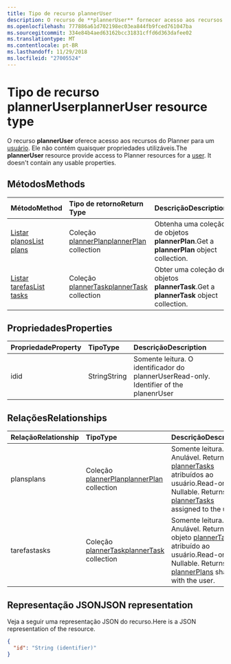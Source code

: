 ```yaml
---
title: Tipo de recurso plannerUser
description: O recurso de **plannerUser** fornecer acesso aos recursos de Planejador de um usuário. Não contém todas as propriedades utilizáveis.
ms.openlocfilehash: 777886a61d702198ec03ea844fb9fced761047ba
ms.sourcegitcommit: 334e84b4aed63162bcc31831cffd6d363dafee02
ms.translationtype: MT
ms.contentlocale: pt-BR
ms.lasthandoff: 11/29/2018
ms.locfileid: "27005524"
---
```

# <a name="planneruser-resource-type"></a><span data-ttu-id="21b17-104">Tipo de recurso plannerUser</span><span class="sxs-lookup"><span data-stu-id="21b17-104">plannerUser resource type</span></span>

<span data-ttu-id="21b17-p102">O recurso **plannerUser** oferece acesso aos recursos do Planner para um [usuário](user.md). Ele não contém quaisquer propriedades utilizáveis.</span><span class="sxs-lookup"><span data-stu-id="21b17-p102">The **plannerUser** resource provide access to Planner resources for a [user](user.md). It doesn't contain any usable properties.</span></span>


## <a name="methods"></a><span data-ttu-id="21b17-107">Métodos</span><span class="sxs-lookup"><span data-stu-id="21b17-107">Methods</span></span>

| <span data-ttu-id="21b17-108">Método</span><span class="sxs-lookup"><span data-stu-id="21b17-108">Method</span></span>           | <span data-ttu-id="21b17-109">Tipo de retorno</span><span class="sxs-lookup"><span data-stu-id="21b17-109">Return Type</span></span>    |<span data-ttu-id="21b17-110">Descrição</span><span class="sxs-lookup"><span data-stu-id="21b17-110">Description</span></span>|
|:---------------|:--------|:----------|
|[<span data-ttu-id="21b17-111">Listar planos</span><span class="sxs-lookup"><span data-stu-id="21b17-111">List plans</span></span>](../api/planneruser-list-plans.md) |<span data-ttu-id="21b17-112">Coleção [plannerPlan](plannerplan.md)</span><span class="sxs-lookup"><span data-stu-id="21b17-112">[plannerPlan](plannerplan.md) collection</span></span>| <span data-ttu-id="21b17-113">Obtenha uma coleção de objetos **plannerPlan**.</span><span class="sxs-lookup"><span data-stu-id="21b17-113">Get a **plannerPlan** object collection.</span></span>|
|[<span data-ttu-id="21b17-114">Listar tarefas</span><span class="sxs-lookup"><span data-stu-id="21b17-114">List tasks</span></span>](../api/planneruser-list-tasks.md) |<span data-ttu-id="21b17-115">Coleção [plannerTask](plannertask.md)</span><span class="sxs-lookup"><span data-stu-id="21b17-115">[plannerTask](plannertask.md) collection</span></span>| <span data-ttu-id="21b17-116">Obter uma coleção de objetos **plannerTask**.</span><span class="sxs-lookup"><span data-stu-id="21b17-116">Get a **plannerTask** object collection.</span></span>|

## <a name="properties"></a><span data-ttu-id="21b17-117">Propriedades</span><span class="sxs-lookup"><span data-stu-id="21b17-117">Properties</span></span>
| <span data-ttu-id="21b17-118">Propriedade</span><span class="sxs-lookup"><span data-stu-id="21b17-118">Property</span></span>     | <span data-ttu-id="21b17-119">Tipo</span><span class="sxs-lookup"><span data-stu-id="21b17-119">Type</span></span>   |<span data-ttu-id="21b17-120">Descrição</span><span class="sxs-lookup"><span data-stu-id="21b17-120">Description</span></span>|
|:---------------|:--------|:----------|
|<span data-ttu-id="21b17-121">id</span><span class="sxs-lookup"><span data-stu-id="21b17-121">id</span></span>|<span data-ttu-id="21b17-122">String</span><span class="sxs-lookup"><span data-stu-id="21b17-122">String</span></span>| <span data-ttu-id="21b17-p103">Somente leitura. O identificador do plannerUser</span><span class="sxs-lookup"><span data-stu-id="21b17-p103">Read-only. Identifier of the planenrUser</span></span>|

## <a name="relationships"></a><span data-ttu-id="21b17-125">Relações</span><span class="sxs-lookup"><span data-stu-id="21b17-125">Relationships</span></span>
| <span data-ttu-id="21b17-126">Relação</span><span class="sxs-lookup"><span data-stu-id="21b17-126">Relationship</span></span> | <span data-ttu-id="21b17-127">Tipo</span><span class="sxs-lookup"><span data-stu-id="21b17-127">Type</span></span>   |<span data-ttu-id="21b17-128">Descrição</span><span class="sxs-lookup"><span data-stu-id="21b17-128">Description</span></span>|
|:---------------|:--------|:----------|
|<span data-ttu-id="21b17-129">plans</span><span class="sxs-lookup"><span data-stu-id="21b17-129">plans</span></span>|<span data-ttu-id="21b17-130">Coleção [plannerPlan](plannerplan.md)</span><span class="sxs-lookup"><span data-stu-id="21b17-130">[plannerPlan](plannerplan.md) collection</span></span>| <span data-ttu-id="21b17-p104">Somente leitura. Anulável. Returna o [plannerTasks](plannertask.md) atribuídos ao usuário.</span><span class="sxs-lookup"><span data-stu-id="21b17-p104">Read-only. Nullable. Returns the [plannerTasks](plannertask.md) assigned to the user.</span></span>|
|<span data-ttu-id="21b17-134">tarefas</span><span class="sxs-lookup"><span data-stu-id="21b17-134">tasks</span></span>|<span data-ttu-id="21b17-135">Coleção [plannerTask](plannertask.md)</span><span class="sxs-lookup"><span data-stu-id="21b17-135">[plannerTask](plannertask.md) collection</span></span>| <span data-ttu-id="21b17-p105">Somente leitura. Anulável. Returna o objeto [plannerTasks](plannerplan.md) atribuído ao usuário.</span><span class="sxs-lookup"><span data-stu-id="21b17-p105">Read-only. Nullable. Returns the [plannerPlans](plannerplan.md) shared with the user.</span></span>|

## <a name="json-representation"></a><span data-ttu-id="21b17-139">Representação JSON</span><span class="sxs-lookup"><span data-stu-id="21b17-139">JSON representation</span></span>
<span data-ttu-id="21b17-140">Veja a seguir uma representação JSON do recurso.</span><span class="sxs-lookup"><span data-stu-id="21b17-140">Here is a JSON representation of the resource.</span></span>

<!-- {
  "blockType": "resource",
  "baseType": "microsoft.graph.entity",
  "optionalProperties": [

  ],
  "@odata.type": "microsoft.graph.plannerUser"
}-->

```json
{
  "id": "String (identifier)"
}

```

<!-- uuid: 8fcb5dbc-d5aa-4681-8e31-b001d5168d79
2015-10-25 14:57:30 UTC -->
<!-- {
  "type": "#page.annotation",
  "description": "plannerUser resource",
  "keywords": "",
  "section": "documentation",
  "tocPath": ""
}-->